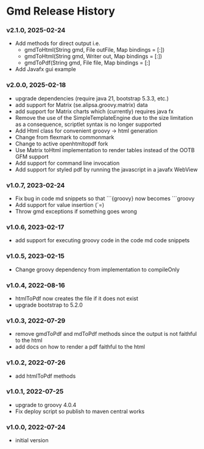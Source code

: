 # Gmd Release History

### v2.1.0, 2025-02-24
- Add methods for direct output i.e. 
  - gmdToHtml(String gmd, File outFile, Map bindings = [:])
  - gmdToHtml(String gmd, Writer out, Map bindings = [:])
  - gmdToPdf(String gmd, File file, Map bindings = [:]
- Add Javafx gui example

### v2.0.0, 2025-02-18
- upgrade dependencies (require java 21, bootstrap 5.3.3, etc.)
- add support for Matrix (se.alipsa.groovy.matrix) data
- add support for Matrix charts which (currently) requires java fx
- Remove the use of the SimpleTemplateEngine due to the size limitation
  as a consequence, scriptlet syntax is no longer supported
- Add Html class for convenient groovy -> html generation
- Change from flexmark to commonmark
- Change to active openhtmltopdf fork
- Use Matrix toHtml implementation to render tables instead of the OOTB GFM support
- Add support for command line invocation
- Add support for styled pdf by running the javascript in a javafx WebView

### v1.0.7, 2023-02-24
- Fix bug in code md snippets so that \```{groovy} now becomes \```groovy
- Add support for value insertion (`=)
- Throw gmd exceptions if something goes wrong

### v1.0.6, 2023-02-17
- add support for executing groovy code in the code md code snippets

### v1.0.5, 2023-02-15
- Change groovy dependency from implementation to compileOnly

### v1.0.4, 2022-08-16
- htmlToPdf now creates the file if it does not exist
- upgrade bootstrap to 5.2.0

### v1.0.3, 2022-07-29
- remove gmdToPdf and mdToPdf methods since the output is not faithful to the html
- add docs on how to render a pdf faithful to the html

### v1.0.2, 2022-07-26
- add htmlToPdf methods

### v1.0.1, 2022-07-25
- upgrade to groovy 4.0.4
- Fix deploy script so publish to maven central works

### v1.0.0, 2022-07-24
- initial version